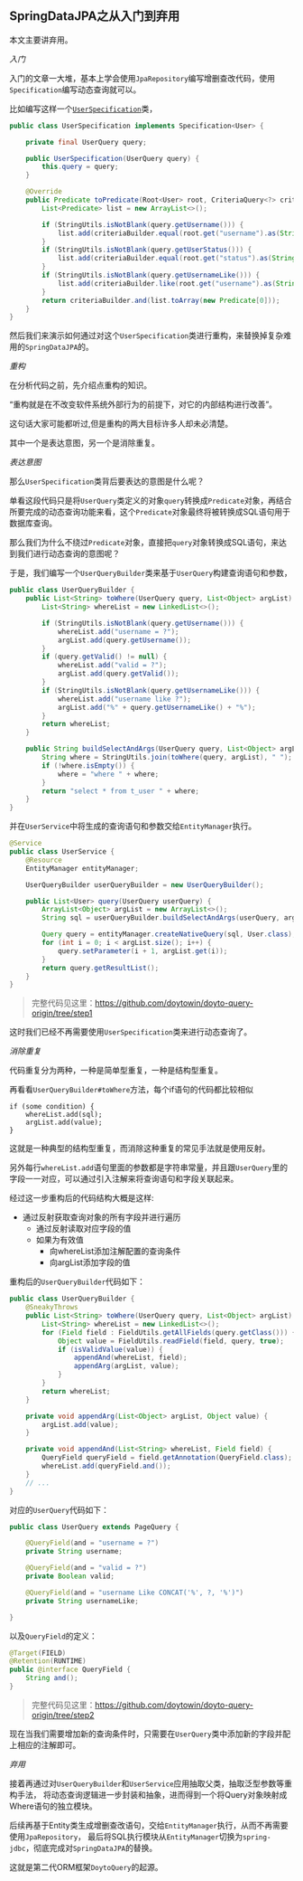 SpringDataJPA之从入门到弃用
---


本文主要讲弃用。

_入门_

入门的文章一大堆，基本上学会使用`JpaRepository`编写增删查改代码，使用`Specification`编写动态查询就可以。

比如编写这样一个[`UserSpecification`](https://github.com/doytowin/doyto-query-origin/blob/step0/src/main/java/win/doyto/query/origin/module/user/UserSpecification.java)类，

```java
public class UserSpecification implements Specification<User> {

    private final UserQuery query;

    public UserSpecification(UserQuery query) {
        this.query = query;
    }

    @Override
    public Predicate toPredicate(Root<User> root, CriteriaQuery<?> criteriaQuery, CriteriaBuilder criteriaBuilder) {
        List<Predicate> list = new ArrayList<>();

        if (StringUtils.isNotBlank(query.getUsername())) {
            list.add(criteriaBuilder.equal(root.get("username").as(String.class), query.getUsername()));
        }
        if (StringUtils.isNotBlank(query.getUserStatus())) {
            list.add(criteriaBuilder.equal(root.get("status").as(String.class), query.getStatus()));
        }
        if (StringUtils.isNotBlank(query.getUsernameLike())) {
            list.add(criteriaBuilder.like(root.get("username").as(String.class), "%" + query.getUsernameLike() + "%"));
        }
        return criteriaBuilder.and(list.toArray(new Predicate[0]));
    }
}
```

然后我们来演示如何通过对这个`UserSpecification`类进行重构，来替换掉复杂难用的`SpringDataJPA`的。

_重构_

在分析代码之前，先介绍点重构的知识。

“重构就是在不改变软件系统外部行为的前提下，对它的内部结构进行改善”。

这句话大家可能都听过,但是重构的两大目标许多人却未必清楚。

其中一个是表达意图，另一个是消除重复。

_表达意图_

那么`UserSpecification`类背后要表达的意图是什么呢？

单看这段代码只是将`UserQuery`类定义的对象`query`转换成`Predicate`对象，再结合所要完成的动态查询功能来看，这个`Predicate`对象最终将被转换成SQL语句用于数据库查询。

那么我们为什么不绕过`Predicate`对象，直接把`query`对象转换成SQL语句，来达到我们进行动态查询的意图呢？

于是，我们编写一个`UserQueryBuilder`类来基于`UserQuery`构建查询语句和参数，

```java
public class UserQueryBuilder {
    public List<String> toWhere(UserQuery query, List<Object> argList) {
        List<String> whereList = new LinkedList<>();

        if (StringUtils.isNotBlank(query.getUsername())) {
            whereList.add("username = ?");
            argList.add(query.getUsername());
        }
        if (query.getValid() != null) {
            whereList.add("valid = ?");
            argList.add(query.getValid());
        }
        if (StringUtils.isNotBlank(query.getUsernameLike())) {
            whereList.add("username like ?");
            argList.add("%" + query.getUsernameLike() + "%");
        }
        return whereList;
    }

    public String buildSelectAndArgs(UserQuery query, List<Object> argList) {
        String where = StringUtils.join(toWhere(query, argList), " ");
        if (!where.isEmpty()) {
            where = "where " + where;
        }
        return "select * from t_user " + where;
    }
}
```

并在`UserService`中将生成的查询语句和参数交给`EntityManager`执行。
```java
@Service
public class UserService {
    @Resource
    EntityManager entityManager;

    UserQueryBuilder userQueryBuilder = new UserQueryBuilder();

    public List<User> query(UserQuery userQuery) {
        ArrayList<Object> argList = new ArrayList<>();
        String sql = userQueryBuilder.buildSelectAndArgs(userQuery, argList);

        Query query = entityManager.createNativeQuery(sql, User.class);
        for (int i = 0; i < argList.size(); i++) {
            query.setParameter(i + 1, argList.get(i));
        }
        return query.getResultList();
    }
}
```

> 完整代码见这里：https://github.com/doytowin/doyto-query-origin/tree/step1

这时我们已经不再需要使用`UserSpecification`类来进行动态查询了。

_消除重复_

代码重复分为两种，一种是简单型重复，一种是结构型重复。

再看看`UserQueryBuilder#toWhere`方法，每个if语句的代码都比较相似
```
if (some condition) {
    whereList.add(sql);
    argList.add(value);
}
```
这就是一种典型的结构型重复，而消除这种重复的常见手法就是使用反射。

另外每行`whereList.add`语句里面的参数都是字符串常量，并且跟`UserQuery`里的字段一一对应，可以通过引入注解来将查询语句和字段关联起来。

经过这一步重构后的代码结构大概是这样:
- 通过反射获取查询对象的所有字段并进行遍历
    - 通过反射读取对应字段的值
    - 如果为有效值
        - 向whereList添加注解配置的查询条件
        - 向argList添加字段的值

重构后的`UserQueryBuilder`代码如下：
```java
public class UserQueryBuilder {
    @SneakyThrows
    public List<String> toWhere(UserQuery query, List<Object> argList) {
        List<String> whereList = new LinkedList<>();
        for (Field field : FieldUtils.getAllFields(query.getClass())) {
            Object value = FieldUtils.readField(field, query, true);
            if (isValidValue(value)) {
                appendAnd(whereList, field);
                appendArg(argList, value);
            }
        }
        return whereList;
    }

    private void appendArg(List<Object> argList, Object value) {
        argList.add(value);
    }

    private void appendAnd(List<String> whereList, Field field) {
        QueryField queryField = field.getAnnotation(QueryField.class);
        whereList.add(queryField.and());
    }
    // ...
}
```

对应的`UserQuery`代码如下：
```java
public class UserQuery extends PageQuery {

    @QueryField(and = "username = ?")
    private String username;

    @QueryField(and = "valid = ?")
    private Boolean valid;

    @QueryField(and = "username Like CONCAT('%', ?, '%')")
    private String usernameLike;

}
```

以及`QueryField`的定义：
```java
@Target(FIELD)
@Retention(RUNTIME)
public @interface QueryField {
    String and();
}
```

> 完整代码见这里：https://github.com/doytowin/doyto-query-origin/tree/step2

现在当我们需要增加新的查询条件时，只需要在`UserQuery`类中添加新的字段并配上相应的注解即可。

_弃用_

接着再通过对`UserQueryBuilder`和`UserService`应用抽取父类，抽取泛型参数等重构手法，
将动态查询逻辑进一步封装和抽象，进而得到一个将Query对象映射成Where语句的独立模块。

后续再基于Entity类生成增删查改语句，交给`EntityManager`执行，从而不再需要使用`JpaRepository`，
最后将SQL执行模块从`EntityManager`切换为`spring-jdbc`，彻底完成对`SpringDataJPA`的替换。

这就是第二代ORM框架`DoytoQuery`的起源。

